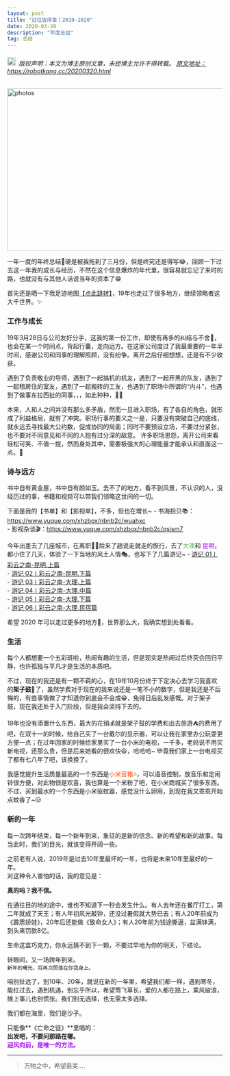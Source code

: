 ```yaml
---
layout: post
title: "过往皆序章丨2019-2020"
date: 2020-03-20 
description: "年度总结"
tag: 总结
---   
```




<h6><img src="https://robotkang-1257995526.cos.ap-chengdu.myqcloud.com/icon/copyright.png" alt="copyright" style="display:inline;margin-bottom: -5px;" width="20" height="20"> 版权声明：本文为博主原创文章，未经博主允许不得转载。
<a target="_blank" href="https://robotkang.cc/20200320.html">原文地址：https://robotkang.cc/20200320.html </a>
</h6>

<img src="https://robotkang-1257995526.cos.ap-chengdu.myqcloud.com/posts/20200320/20200320.png" width="748" height="380" alt="photos"/> 

一年一度的年终总结📄硬是被我拖到了三月份，但是终究还是得写😂，回顾一下过去这一年我的成长与经历，不然在这个信息爆炸的年代里，很容易就忘记了来时的路，也就没有与其他人话说当年的资本了😁                  

首先还是晒一下我足迹地图<a href="https://robotkang.cc/ziyuan" target="_blank" text-decoration="none">【点此跳转】</a>，19年也走过了很多地方，继续领略者这大千世界。✨               

                    
<h3>工作与成长</h3>        
19年3月28日与公司友好分手，这我的第一份工作，即使有再多的纠结与不舍👀，也会在某一个时间点，背起行囊，走向远方。在这家公司度过了我最重要的一年半时间，感谢公司和同事的理解照顾，没有纷争。离开之后仔细想想，还是有不少收获。      

遇到了负责敬业的导师，遇到了一起搞机的机友，遇到了一起开黑的队友，遇到了一起租房住的室友，遇到了一起搬砖的工友，也遇到了职场中所谓的“内斗”，也遇到了做事东拉西扯的同事，，，如此种种，🐱‍🚀      

本来，人和人之间并没有那么多矛盾，然而一旦进入职场，有了各自的角色，就形成了利益格局，就有了冲突。职场行事的要义之一是，只要没有突破自己的底线，就永远去寻找最大公约数，促成协同的局面；同时不要预设立场，不要过分紧张，也不要对不同意见和不同的人抱有过分深的敌意。
许多职场恩怨，离开公司来看轻松可笑、不值一提，然而身处其中，需要极强大的心理能量才能承认和直面这一点。💪      

<h3>诗与远方</h3>      

书中自有黄金屋，书中自有颜如玉。去不了的地方，看不到风景，不认识的人，没经历过的事，书籍和视频可以带我们领略这世间的一切。    

下面是我的【书单】和【影视单】，不多，但也在增长~
	- 书海拾贝📚：<a href="https://www.yuque.com/xhzbox/nbnb2c/wuahxc" target="_blank">https://www.yuque.com/xhzbox/nbnb2c/wuahxc</a>        
	- 影视杂谈🎬：<a href="https://www.yuque.com/xhzbox/nbnb2c/qsism7" target="_blank">https://www.yuque.com/xhzbox/nbnb2c/qsism7</a>       

今年出差去了几座城市，在离职👨‍💻后来了趟说走就走的旅行，去了<a style="color:#59b950;text-decoration:none">大理</a>和
<a style="color:#a510eb;text-decoration:none">昆明</a>，都小住了几天，体验了一下当地的风土人情🎭，也写下了几篇游记~
	- <a href="https://robotkang.cc/1967.html" target="_blank">游记 01丨彩云之南-昆明.上篇 </a>      
	- <a href="https://robotkang.cc/19615.html" target="_blank">游记 02丨彩云之南-昆明.下篇</a>      
	- <a href="https://robotkang.cc/19920.html" target="_blank">游记 03丨彩云之南-大理.上篇 </a>      
	- <a href="https://robotkang.cc/19923.html" target="_blank">游记 04丨彩云之南-大理.中篇</a>       
	- <a href="https://robotkang.cc/191120.html" target="_blank">游记 05丨彩云之南-大理.下篇</a>       
	- <a href="https://robotkang.cc/191220.html" target="_blank">游记 06丨彩云之南-大理.民宿篇 </a>      

希望 2020 年可以走过更多的地方🎄，世界那么大，我确实想到处看看。       

<h3>生活</h3> 

每个人都想要一个五彩斑啦，热闹有趣的生活，但是现实是热闹过后终究会回归平静，也许孤独与平凡才是生活的本质吧。       

不过，现在的我还是有一颗不羁的心，在19年10月份终于下定决心去学习我喜欢的**架子鼓**🥁了，虽然学费对于现在的我来说还是一笔不小的数字，但是我还是不后悔的，有些事情做了才知道你到底会不会成😁，免得日后乱发感慨。对于架子鼓，现在我还处于入门阶段，但是我会坚持下去的。      

19年也没有添置什么东西，最大的花销💰就是架子鼓的学费和出去旅游⛺的费用了吧，在双十一的时候，给自己买了一台戴尔的显示器，可以让我在家里办公玩耍更方便一点；在过年回家的时候给家里买了一台小米的电视，一千多，老妈说不用买新电视，还那么贵，但是后来她看的很欢快😆，哈哈哈~       毕竟我们家上一台电视买了都有七八年了吧，该换换了。

我感觉提升生活质量最高的一个东西是<a style="color:#FF4500;text-decoration:none">小米音箱</a>🎶，可以语音控制，放音乐和定闹铃很方便，对此物很是欢喜，我也算是一个米粉了吧，在小米商城买了很多东西。不过，买到最水的一个东西是小米驱蚊器，感觉没什么卵用，到现在我又乖乖开始点蚊香了~😒      

<h3>新的一年</h3>      

每一次跨年结束，每一个新年到来，象征的是新的信念、新的希望和新的故事。每当此时，我们的目光，就该变得开阔一些。     

之前老有人说，2019年是过去10年里最坏的一年，也将是未来10年里最好的一年。    
对这种令人害怕的话，我的意见是：   

**真的吗？我不信。**       

在通往目的地的途中，谁也不知道下一秒会发生什么。有人去年还在餐厅打工，第二年就成了天王；有人年初风光敲钟，还没过暑假就大势已去；有人20年前成为《霹雳娇娃》，20年后还能做《致命女人》；有人20年前为钱途撕逼，盆满钵满，到头来罚款8亿。     

生命这盒巧克力，你永远猜不到下一颗，不要过早地为你的明天，下结论。    

转眼间，又一场跨年到来。       
`新年的曙光，将再次照落在你我身上。`         

咱别扯远了，别10年、20年，就说在新的一年里，希望我们都一样，遇到寒冬，能扛过去，遇到机遇，别忘乎所以，希望莺飞草长，爱的人都在路上，乘风破浪，摊上事儿也别慌张。我们别无选择，也无需太多选择。  

我们都在海里，我们是沙子。  

只能像**《亡命之徒》**里唱的：         
**出发吧，不要问那路在哪。        
<a style="color:#a510eb;text-decoration:none">迎风向前，是唯一的方法。</a>**             

           
----------
>  万物之中，希望最美....




  
















